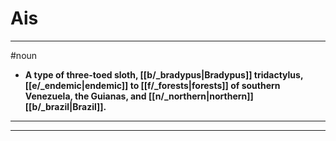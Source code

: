 # Ais
---
#noun
- **A type of three-toed sloth, [[b/_bradypus|Bradypus]] tridactylus, [[e/_endemic|endemic]] to [[f/_forests|forests]] of southern Venezuela, the Guianas, and [[n/_northern|northern]] [[b/_brazil|Brazil]].**
---
---
